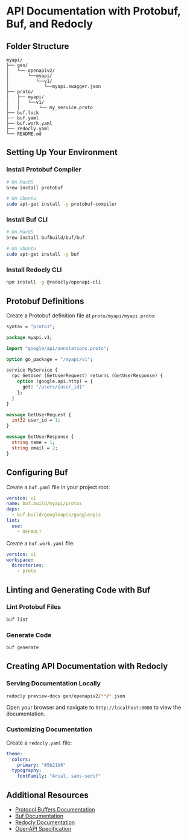 # API Documentation with Protobuf, Buf, and Redocly

## Folder Structure

```
myapi/
├── gen/
│   └── openapiv2/
│       └──myapi/
│          └──v1/
│             └──myapi.swagger.json
├── proto/
│   ├── myapi/
|   |   └──v1/
│   │       └── my_service.proto
├── buf.lock
├── buf.yaml
├── buf.work.yaml
├── redocly.yaml
└── README.md
```

## Setting Up Your Environment

### Install Protobuf Compiler

```bash
# On MacOS
brew install protobuf

# On Ubuntu
sudo apt-get install -y protobuf-compiler
```

### Install Buf CLI

```bash
# On MacOS
brew install bufbuild/buf/buf

# On Ubuntu
sudo apt-get install -y buf
```

### Install Redocly CLI

```bash
npm install -g @redocly/openapi-cli
```

## Protobuf Definitions

Create a Protobuf definition file at `proto/myapi/myapi.proto`:

```protobuf
syntax = "proto3";

package myapi.v1;

import "google/api/annotations.proto";

option go_package = "/myapi/v1";

service MyService {
  rpc GetUser (GetUserRequest) returns (GetUserResponse) {
    option (google.api.http) = {
      get: "/users/{user_id}"
    };
  }
}

message GetUserRequest {
  int32 user_id = 1;
}

message GetUserResponse {
  string name = 1;
  string email = 2;
}
```

## Configuring Buf

Create a `buf.yaml` file in your project root:

```yaml
version: v1
name: buf.build/myapi/protos
deps:
  - buf.build/googleapis/googleapis
lint:
  use:
    - DEFAULT
```

Create a `buf.work.yaml` file:

```yaml
version: v1
workspace:
  directories:
    - proto
```

## Linting and Generating Code with Buf

### Lint Protobuf Files

```bash
buf lint
```

### Generate Code

```bash
buf generate
```

## Creating API Documentation with Redocly

### Serving Documentation Locally

```bash
redocly preview-docs gen/openapiv2/**/*.json
```

Open your browser and navigate to `http://localhost:8080` to view the documentation.

### Customizing Documentation

Create a `redocly.yaml` file:

```yaml
theme:
  colors:
    primary: "#5b21b6"
  typography:
    fontFamily: "Arial, sans-serif"
```

## Additional Resources

- [Protocol Buffers Documentation](https://developers.google.com/protocol-buffers)
- [Buf Documentation](https://docs.buf.build)
- [Redocly Documentation](https://redoc.ly/docs/)
- [OpenAPI Specification](https://swagger.io/specification/)
